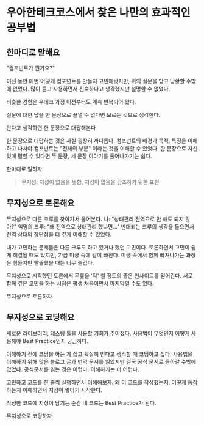 # 우아한테크코스에서 찾은 나만의 효과적인 공부법

## 한마디로 말해요

"컴포넌트가 뭔가요?"

미션 동안 매번 어떻게 컴포넌트를 만들지 고민해왔지만, 위의 질문을 받고 당황할 수밖에 없었다.
많이 듣고 사용하면서 친숙하다고 생각했지만 설명할 수 없었다.

비슷한 경험은 우테코 과정 이전부터도 계속 반복되어 왔다.

질문에 대한 답을 한 문장으로 끝낼 수 없다면 모르는 것으로 생각한다.

안다고 생각하면 한 문장으로 대답해본다

한 문장으로 대답하는 것은 사실 굉장히 까다롭다.
컴포넌트의 배경과 목적, 특징을 이해하고 나서야 컴포넌트는 "전체의 부분" 이라는 것을 이해할 수 있었다.
한 문장으로 자신 있게 말할 수 있다면 두 문장, 세 문장 이야기를 풀어나가기는 쉽다.

한마디로 말하자

> 무지성: 지성이 없음을 뜻함, 지성이 없음을 강조하기 위한 표현

## 무지성으로 토론해요

무지성으로 다른 크루를 찾아가서 물어본다.
나: "상태관리 전역으로 안 해도 되지 않아?"
익명의 크루: "왜 전역으로 상태관리 했냐면..."
반대되는 크루의 생각을 들으면서 전역 상태의 장단점을 더 깊게 이해할 수 있었다.

내가 고민하는 문제들은 다른 크루도 하고 있거나 했던 고민이다.
토론하면서 고민이 쉽게 해결될 때도 있지만, 가끔 미궁 속에 같이 빠진다.
미궁 속에서 함께 빠져나가는 과정은 힘들지만 탈출했을 때는 너무 즐겁다.

무지성으로 시작했던 토론에서 무릎을 '탁' 칠 정도의 좋은 인사이트를 얻어간다.
서로 함께 깊은 고민을 하는 시점은 평생 처음이면서 마지막일 수도 있다.

무지성으로 토론하자

## 무지성으로 코딩해요

새로운 라이브러리, 테스팅 툴을 사용할 기회가 주어졌다.
사용법이 무엇인지 어떻게 사용해야 Best Practice인지 궁금하다.

이해하기 전에 코딩을 하는 게 싫고 확실히 안다고 생각할 때 코딩하고 싶다.
사용법을 이해하기 위해 많은 블로그 글과 번역 문서를 읽었지만 결국 공식 문서로 돌아갈 수밖에 없었다.
공식문서를 읽는 것은 어렵다. 이해하기는 더 어렵다.

고민하고 코드를 한 줄씩 실행하면서 이해해보자.
왜 이 코드를 작성했는지, 어떻게 동작하는지 이해하면서 지성이 쌓이기 시작한다.

작성한 코드에 지성이 담기는 순간 내 코드는 Best Practice가 된다.

무지성으로 코딩하자
